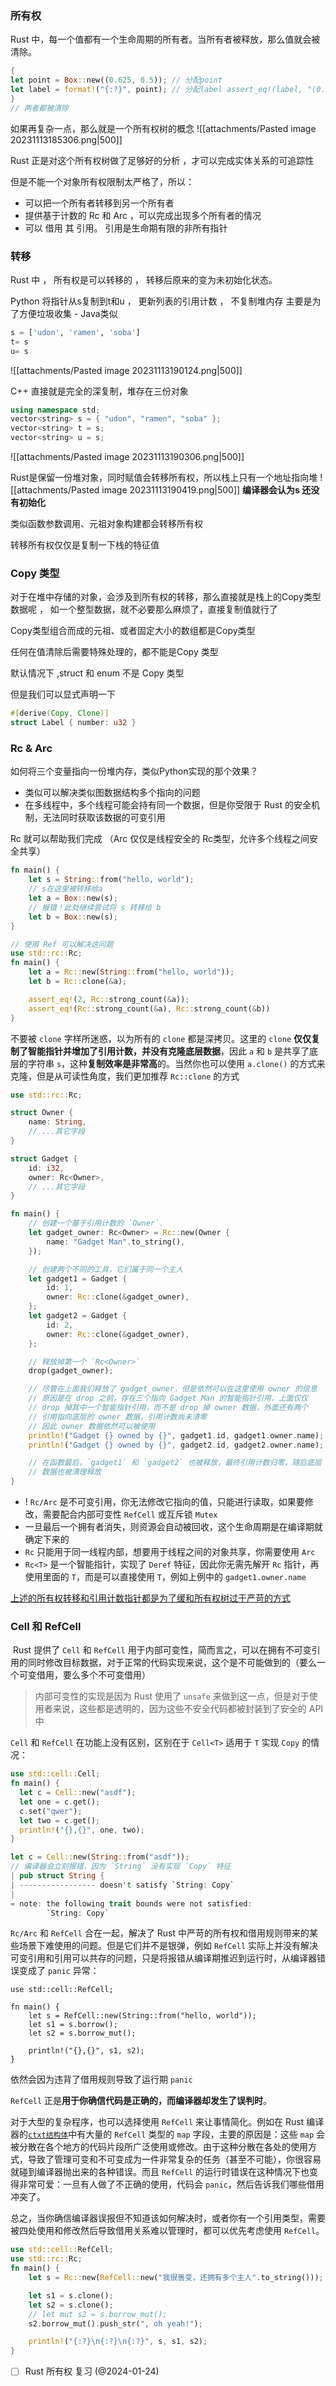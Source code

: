 ### 所有权

Rust 中，每一个值都有一个生命周期的所有者。当所有者被释放，那么值就会被清除。

```rust
{  
let point = Box::new((0.625, 0.5)); // 分配point
let label = format!("{:?}", point); // 分配label assert_eq!(label, "(0.625, 0.5)");
}
// 两者都被清除
```

如果再复杂一点，那么就是一个所有权树的概念
![[attachments/Pasted image 20231113185306.png|500]]

Rust 正是对这个所有权树做了足够好的分析 ，才可以完成实体关系的可追踪性

但是不能一个对象所有权限制太严格了，所以：
- 可以把一个所有者转移到另一个所有者
- 提供基于计数的 Rc 和 Arc ，可以完成出现多个所有者的情况
- 可以 借用 其 引用。 引用是生命期有限的非所有指针

### 转移

Rust 中 ， 所有权是可以转移的 ， 转移后原来的变为未初始化状态。

Python 将指针从s复制到t和u ， 更新列表的引用计数 ， 不复制堆内存
主要是为了方便垃圾收集 - Java类似
```python
s = ['udon', 'ramen', 'soba'] 
t= s  
u= s
```
![[attachments/Pasted image 20231113190124.png|500]]


C++ 直接就是完全的深复制，堆存在三份对象
```c++
using namespace std;
vector<string> s = { "udon", "ramen", "soba" };
vector<string> t = s;
vector<string> u = s;
```
![[attachments/Pasted image 20231113190306.png|500]]


Rust是保留一份堆对象，同时赋值会转移所有权，所以栈上只有一个地址指向堆
![[attachments/Pasted image 20231113190419.png|500]]
**编译器会认为s 还没有初始化**

类似函数参数调用、元祖对象构建都会转移所有权

转移所有权仅仅是复制一下栈的特征值

### Copy 类型 

对于在堆中存储的对象，会涉及到所有权的转移，那么直接就是栈上的Copy类型数据呢 ， 如一个整型数据，就不必要那么麻烦了，直接复制值就行了

Copy类型组合而成的元祖、或者固定大小的数组都是Copy类型

任何在值清除后需要特殊处理的，都不能是Copy 类型

默认情况下 ,struct 和 enum 不是 Copy 类型

但是我们可以显式声明一下 
```rust
#[derive(Copy, Clone)]
struct Label { number: u32 }
```

### Rc & Arc

如何将三个变量指向一份堆内存，类似Python实现的那个效果？ 
- 类似可以解决类似图数据结构多个指向的问题
- 在多线程中，多个线程可能会持有同一个数据，但是你受限于 Rust 的安全机制，无法同时获取该数据的可变引用

Rc 就可以帮助我们完成 （Arc 仅仅是线程安全的 Rc类型，允许多个线程之间安全共享）

```rust
fn main() {
    let s = String::from("hello, world");
    // s在这里被转移给a
    let a = Box::new(s);
    // 报错！此处继续尝试将 s 转移给 b
    let b = Box::new(s);
}

// 使用 Ref 可以解决这问题
use std::rc::Rc;
fn main() {
    let a = Rc::new(String::from("hello, world"));
    let b = Rc::clone(&a);

    assert_eq!(2, Rc::strong_count(&a));
    assert_eq!(Rc::strong_count(&a), Rc::strong_count(&b))
}
```

不要被 `clone` 字样所迷惑，以为所有的 `clone` 都是深拷贝。这里的 `clone` **仅仅复制了智能指针并增加了引用计数，并没有克隆底层数据**，因此 `a` 和 `b` 是共享了底层的字符串 `s`，这种**复制效率是非常高**的。当然你也可以使用 `a.clone()` 的方式来克隆，但是从可读性角度，我们更加推荐 `Rc::clone` 的方式

```rust
use std::rc::Rc;

struct Owner {
    name: String,
    // ...其它字段
}

struct Gadget {
    id: i32,
    owner: Rc<Owner>,
    // ...其它字段
}

fn main() {
    // 创建一个基于引用计数的 `Owner`.
    let gadget_owner: Rc<Owner> = Rc::new(Owner {
        name: "Gadget Man".to_string(),
    });

    // 创建两个不同的工具，它们属于同一个主人
    let gadget1 = Gadget {
        id: 1,
        owner: Rc::clone(&gadget_owner),
    };
    let gadget2 = Gadget {
        id: 2,
        owner: Rc::clone(&gadget_owner),
    };

    // 释放掉第一个 `Rc<Owner>`
    drop(gadget_owner);

    // 尽管在上面我们释放了 gadget_owner，但是依然可以在这里使用 owner 的信息
    // 原因是在 drop 之前，存在三个指向 Gadget Man 的智能指针引用，上面仅仅
    // drop 掉其中一个智能指针引用，而不是 drop 掉 owner 数据，外面还有两个
    // 引用指向底层的 owner 数据，引用计数尚未清零
    // 因此 owner 数据依然可以被使用
    println!("Gadget {} owned by {}", gadget1.id, gadget1.owner.name);
    println!("Gadget {} owned by {}", gadget2.id, gadget2.owner.name);

    // 在函数最后，`gadget1` 和 `gadget2` 也被释放，最终引用计数归零，随后底层
    // 数据也被清理释放
}
```

- ! `Rc/Arc` 是不可变引用，你无法修改它指向的值，只能进行读取，如果要修改，需要配合内部可变性 `RefCell` 或互斥锁 `Mutex`
- 一旦最后一个拥有者消失，则资源会自动被回收，这个生命周期是在编译期就确定下来的
- `Rc` 只能用于同一线程内部，想要用于线程之间的对象共享，你需要使用 `Arc`
- `Rc<T>` 是一个智能指针，实现了 `Deref` 特征，因此你无需先解开 `Rc` 指针，再使用里面的 `T`，而是可以直接使用 `T`，例如上例中的 `gadget1.owner.name`



<u>上述的所有权转移和引用计数指针都是为了缓和所有权树过于严苛的方式</u>

### Cell 和 RefCell

 Rust 提供了 `Cell` 和 `RefCell` 用于内部可变性，简而言之，可以在拥有不可变引用的同时修改目标数据，对于正常的代码实现来说，这个是不可能做到的（要么一个可变借用，要么多个不可变借用）

>
>内部可变性的实现是因为 Rust 使用了 `unsafe` 来做到这一点，但是对于使用者来说，这些都是透明的，因为这些不安全代码都被封装到了安全的 API 中

`Cell` 和 `RefCell` 在功能上没有区别，区别在于 `Cell<T>` 适用于 `T` 实现 `Copy` 的情况：
```rust
use std::cell::Cell;
fn main() {
  let c = Cell::new("asdf");
  let one = c.get();
  c.set("qwer");
  let two = c.get();
  println!("{},{}", one, two);
}

let c = Cell::new(String::from("asdf"));
// 编译器会立刻报错，因为 `String` 没有实现 `Copy` 特征
| pub struct String {
| ----------------- doesn't satisfy `String: Copy`
|
= note: the following trait bounds were not satisfied:
        `String: Copy`

```

`Rc/Arc` 和 `RefCell` 合在一起，解决了 Rust 中严苛的所有权和借用规则带来的某些场景下难使用的问题。但是它们并不是银弹，例如 `RefCell` 实际上并没有解决可变引用和引用可以共存的问题，只是将报错从编译期推迟到运行时，从编译器错误变成了 `panic` 异常：
```
use std::cell::RefCell;

fn main() {
    let s = RefCell::new(String::from("hello, world"));
    let s1 = s.borrow();
    let s2 = s.borrow_mut();

    println!("{},{}", s1, s2);
}
```
依然会因为违背了借用规则导致了运行期 `panic`

`RefCell` 正是**用于你确信代码是正确的，而编译器却发生了误判时**。

对于大型的复杂程序，也可以选择使用 `RefCell` 来让事情简化。例如在 Rust 编译器的[`ctxt结构体`](https://github.com/rust-lang/rust/blob/620d1ee5346bee10ba7ce129b2e20d6e59f0377d/src/librustc/middle/ty.rs#L803-L987)中有大量的 `RefCell` 类型的 `map` 字段，主要的原因是：这些 `map` 会被分散在各个地方的代码片段所广泛使用或修改。由于这种分散在各处的使用方式，导致了管理可变和不可变成为一件非常复杂的任务（甚至不可能），你很容易就碰到编译器抛出来的各种错误。而且 `RefCell` 的运行时错误在这种情况下也变得非常可爱：一旦有人做了不正确的使用，代码会 `panic`，然后告诉我们哪些借用冲突了。

总之，当你确信编译器误报但不知道该如何解决时，或者你有一个引用类型，需要被四处使用和修改然后导致借用关系难以管理时，都可以优先考虑使用 `RefCell`。

```rust
use std::cell::RefCell;
use std::rc::Rc;
fn main() {
    let s = Rc::new(RefCell::new("我很善变，还拥有多个主人".to_string()));

    let s1 = s.clone();
    let s2 = s.clone();
    // let mut s2 = s.borrow_mut();
    s2.borrow_mut().push_str(", oh yeah!");

    println!("{:?}\n{:?}\n{:?}", s, s1, s2);
}
```

- [ ] Rust 所有权 复习 (@2024-01-24)